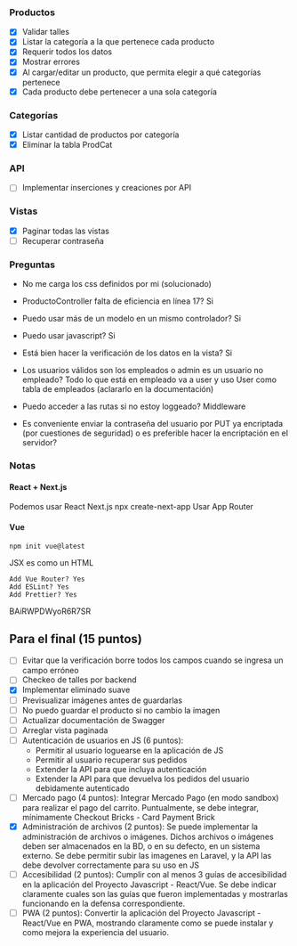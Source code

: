 ### Productos

- [X] Validar talles
- [X] Listar la categoría a la que pertenece cada producto
- [X] Requerir todos los datos
- [X] Mostrar errores
- [X] Al cargar/editar un producto, que permita elegir a qué categorías pertenece
- [X] Cada producto debe pertenecer a una sola categoría

### Categorías
- [X] Listar cantidad de productos por categoría
- [X] Eliminar la tabla ProdCat

### API
- [ ] Implementar inserciones y creaciones por API

### Vistas
- [X] Paginar todas las vistas
- [ ] Recuperar contraseña

### Preguntas
- No me carga los css definidos por mi (solucionado)
- ProductoController falta de eficiencia en línea 17? Si
- Puedo usar más de un modelo en un mismo controlador? Si
- Puedo usar javascript? Si

- Está bien hacer la verificación de los datos en la vista? Si
- Los usuarios válidos son los empleados o admin es un usuario no empleado? Todo lo que está en empleado va a user y uso User como tabla de empleados (aclararlo en la documentación)
- Puedo acceder a las rutas si no estoy loggeado? Middleware

- Es conveniente enviar la contraseña del usuario por PUT ya encriptada (por cuestiones de seguridad) o es preferible hacer la encriptación en el servidor?

### Notas

#### React + Next.js
Podemos usar React Next.js
    npx create-next-app
Usar App Router

#### Vue
    
    npm init vue@latest

JSX es como un HTML

    Add Vue Router? Yes
    Add ESLint? Yes
    Add Prettier? Yes

BAiRWPDWyoR6R7SR

## Para el final (15 puntos)
- [ ] Evitar que la verificación borre todos los campos cuando se ingresa un campo erróneo
- [ ] Checkeo de talles por backend
- [X] Implementar eliminado suave
- [ ] Previsualizar imágenes antes de guardarlas
- [ ] No puedo guardar el producto si no cambio la imagen
- [ ] Actualizar documentación de Swagger
- [ ] Arreglar vista paginada
- [ ] Autenticación de usuarios en JS (6 puntos): 
    - Permitir al usuario loguearse en la aplicación de JS
    - Permitir al usuario recuperar sus pedidos
    - Extender la API para que incluya autenticación
    - Extender la API para que devuelva los pedidos del usuario debidamente autenticado
- [ ] Mercado pago (4 puntos): Integrar Mercado Pago (en modo sandbox) para realizar el pago del carrito. Puntualmente, se debe integrar, mínimamente Checkout Bricks - Card Payment Brick
- [X] Administración de archivos (2 puntos): Se puede implementar la administración de archivos o imágenes. Dichos archivos o imágenes deben ser almacenados en la BD, o en su defecto, en un sistema externo. Se debe permitir subir las imagenes en Laravel, y la API las debe devolver correctamente para su uso en JS
- [ ] Accesibilidad (2 puntos): Cumplir con al menos 3 guías de accesibilidad en la aplicación del Proyecto Javascript - React/Vue. Se debe indicar claramente cuales son las guías que fueron implementadas y mostrarlas funcionando en la defensa correspondiente.
- [ ] PWA (2 puntos): Convertir la aplicación del Proyecto Javascript - React/Vue en PWA, mostrando claramente como se puede instalar y como mejora la experiencia del usuario.
